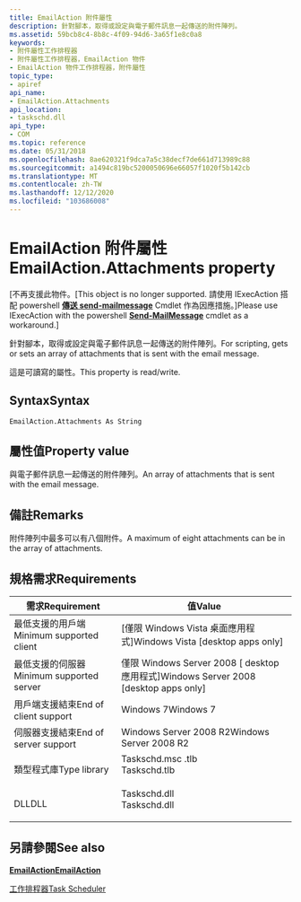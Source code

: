 ```yaml
---
title: EmailAction 附件屬性
description: 針對腳本，取得或設定與電子郵件訊息一起傳送的附件陣列。
ms.assetid: 59bcb8c4-8b8c-4f09-94d6-3a65f1e8c0a8
keywords:
- 附件屬性工作排程器
- 附件屬性工作排程器，EmailAction 物件
- EmailAction 物件工作排程器，附件屬性
topic_type:
- apiref
api_name:
- EmailAction.Attachments
api_location:
- taskschd.dll
api_type:
- COM
ms.topic: reference
ms.date: 05/31/2018
ms.openlocfilehash: 8ae620321f9dca7a5c38decf7de661d713989c88
ms.sourcegitcommit: a1494c819bc5200050696e66057f1020f5b142cb
ms.translationtype: MT
ms.contentlocale: zh-TW
ms.lasthandoff: 12/12/2020
ms.locfileid: "103686008"
---
```

# <a name="emailactionattachments-property"></a><span data-ttu-id="d4c76-106">EmailAction 附件屬性</span><span class="sxs-lookup"><span data-stu-id="d4c76-106">EmailAction.Attachments property</span></span>

<span data-ttu-id="d4c76-107">\[不再支援此物件。</span><span class="sxs-lookup"><span data-stu-id="d4c76-107">\[This object is no longer supported.</span></span> <span data-ttu-id="d4c76-108">請使用 IExecAction 搭配 powershell [**傳送 send-mailmessage**](/powershell/module/microsoft.powershell.utility/send-mailmessage) Cmdlet 作為因應措施。\]</span><span class="sxs-lookup"><span data-stu-id="d4c76-108">Please use IExecAction with the powershell [**Send-MailMessage**](/powershell/module/microsoft.powershell.utility/send-mailmessage) cmdlet as a workaround.\]</span></span>

<span data-ttu-id="d4c76-109">針對腳本，取得或設定與電子郵件訊息一起傳送的附件陣列。</span><span class="sxs-lookup"><span data-stu-id="d4c76-109">For scripting, gets or sets an array of attachments that is sent with the email message.</span></span>

<span data-ttu-id="d4c76-110">這是可讀寫的屬性。</span><span class="sxs-lookup"><span data-stu-id="d4c76-110">This property is read/write.</span></span>

## <a name="syntax"></a><span data-ttu-id="d4c76-111">Syntax</span><span class="sxs-lookup"><span data-stu-id="d4c76-111">Syntax</span></span>


```VB
EmailAction.Attachments As String
```



## <a name="property-value"></a><span data-ttu-id="d4c76-112">屬性值</span><span class="sxs-lookup"><span data-stu-id="d4c76-112">Property value</span></span>

<span data-ttu-id="d4c76-113">與電子郵件訊息一起傳送的附件陣列。</span><span class="sxs-lookup"><span data-stu-id="d4c76-113">An array of attachments that is sent with the email message.</span></span>

## <a name="remarks"></a><span data-ttu-id="d4c76-114">備註</span><span class="sxs-lookup"><span data-stu-id="d4c76-114">Remarks</span></span>

<span data-ttu-id="d4c76-115">附件陣列中最多可以有八個附件。</span><span class="sxs-lookup"><span data-stu-id="d4c76-115">A maximum of eight attachments can be in the array of attachments.</span></span>

## <a name="requirements"></a><span data-ttu-id="d4c76-116">規格需求</span><span class="sxs-lookup"><span data-stu-id="d4c76-116">Requirements</span></span>



| <span data-ttu-id="d4c76-117">需求</span><span class="sxs-lookup"><span data-stu-id="d4c76-117">Requirement</span></span> | <span data-ttu-id="d4c76-118">值</span><span class="sxs-lookup"><span data-stu-id="d4c76-118">Value</span></span> |
|-------------------------------------|-----------------------------------------------------------------------------------------|
| <span data-ttu-id="d4c76-119">最低支援的用戶端</span><span class="sxs-lookup"><span data-stu-id="d4c76-119">Minimum supported client</span></span><br/> | <span data-ttu-id="d4c76-120">\[僅限 Windows Vista 桌面應用程式\]</span><span class="sxs-lookup"><span data-stu-id="d4c76-120">Windows Vista \[desktop apps only\]</span></span><br/>                                          |
| <span data-ttu-id="d4c76-121">最低支援的伺服器</span><span class="sxs-lookup"><span data-stu-id="d4c76-121">Minimum supported server</span></span><br/> | <span data-ttu-id="d4c76-122">僅限 Windows Server 2008 \[ desktop 應用程式\]</span><span class="sxs-lookup"><span data-stu-id="d4c76-122">Windows Server 2008 \[desktop apps only\]</span></span><br/>                                    |
| <span data-ttu-id="d4c76-123">用戶端支援結束</span><span class="sxs-lookup"><span data-stu-id="d4c76-123">End of client support</span></span><br/>    | <span data-ttu-id="d4c76-124">Windows 7</span><span class="sxs-lookup"><span data-stu-id="d4c76-124">Windows 7</span></span><br/>                                                                    |
| <span data-ttu-id="d4c76-125">伺服器支援結束</span><span class="sxs-lookup"><span data-stu-id="d4c76-125">End of server support</span></span><br/>    | <span data-ttu-id="d4c76-126">Windows Server 2008 R2</span><span class="sxs-lookup"><span data-stu-id="d4c76-126">Windows Server 2008 R2</span></span><br/>                                                       |
| <span data-ttu-id="d4c76-127">類型程式庫</span><span class="sxs-lookup"><span data-stu-id="d4c76-127">Type library</span></span><br/>             | <dl> <span data-ttu-id="d4c76-128"><dt>Taskschd.msc .tlb</dt></span><span class="sxs-lookup"><span data-stu-id="d4c76-128"><dt>Taskschd.tlb</dt></span></span> </dl> |
| <span data-ttu-id="d4c76-129">DLL</span><span class="sxs-lookup"><span data-stu-id="d4c76-129">DLL</span></span><br/>                      | <dl> <span data-ttu-id="d4c76-130"><dt>Taskschd.dll</dt></span><span class="sxs-lookup"><span data-stu-id="d4c76-130"><dt>Taskschd.dll</dt></span></span> </dl> |



## <a name="see-also"></a><span data-ttu-id="d4c76-131">另請參閱</span><span class="sxs-lookup"><span data-stu-id="d4c76-131">See also</span></span>

<dl> <dt>

[<span data-ttu-id="d4c76-132">**EmailAction**</span><span class="sxs-lookup"><span data-stu-id="d4c76-132">**EmailAction**</span></span>](emailaction.md)
</dt> <dt>

[<span data-ttu-id="d4c76-133">工作排程器</span><span class="sxs-lookup"><span data-stu-id="d4c76-133">Task Scheduler</span></span>](task-scheduler-start-page.md)
</dt> </dl>

 

